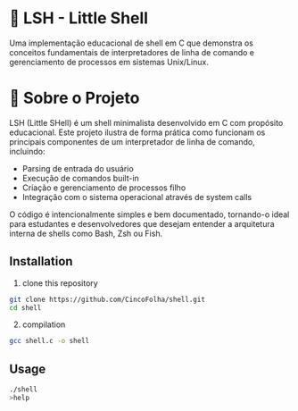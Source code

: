 # 🐚 LSH - Little Shell

Uma implementação educacional de shell em C que demonstra os conceitos fundamentais de interpretadores de linha de comando e gerenciamento de processos em sistemas Unix/Linux.

# 📖 Sobre o Projeto
LSH (Little SHell) é um shell minimalista desenvolvido em C com propósito educacional. Este projeto ilustra de forma prática como funcionam os principais componentes de um interpretador de linha de comando, incluindo:

 - Parsing de entrada do usuário
 - Execução de comandos built-in
 - Criação e gerenciamento de processos filho
 - Integração com o sistema operacional através de system calls

O código é intencionalmente simples e bem documentado, tornando-o ideal para estudantes e desenvolvedores que desejam entender a arquitetura interna de shells como Bash, Zsh ou Fish.

## Installation

1. clone this repository
```bash
git clone https://github.com/CincoFolha/shell.git
cd shell
```
2. compilation
```bash
gcc shell.c -o shell
```
## Usage

```bash
./shell
>help
```

